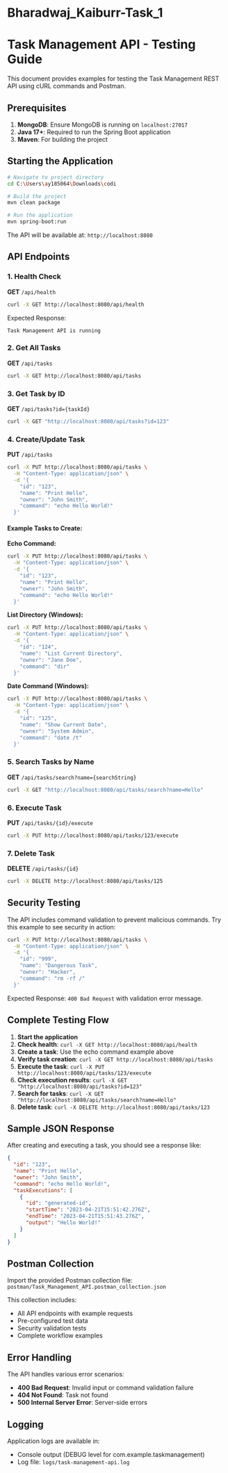 # Bharadwaj_Kaiburr-Task_1


# Task Management API - Testing Guide

This document provides examples for testing the Task Management REST API using cURL commands and Postman.

## Prerequisites

1. **MongoDB**: Ensure MongoDB is running on `localhost:27017`
2. **Java 17+**: Required to run the Spring Boot application
3. **Maven**: For building the project

## Starting the Application

```bash
# Navigate to project directory
cd C:\Users\ay185064\Downloads\codi

# Build the project
mvn clean package

# Run the application
mvn spring-boot:run
```

The API will be available at: `http://localhost:8080`

## API Endpoints

### 1. Health Check
**GET** `/api/health`

```bash
curl -X GET http://localhost:8080/api/health
```

Expected Response:
```
Task Management API is running
```

### 2. Get All Tasks
**GET** `/api/tasks`

```bash
curl -X GET http://localhost:8080/api/tasks
```

### 3. Get Task by ID
**GET** `/api/tasks?id={taskId}`

```bash
curl -X GET "http://localhost:8080/api/tasks?id=123"
```

### 4. Create/Update Task
**PUT** `/api/tasks`

```bash
curl -X PUT http://localhost:8080/api/tasks \
  -H "Content-Type: application/json" \
  -d '{
    "id": "123",
    "name": "Print Hello",
    "owner": "John Smith",
    "command": "echo Hello World!"
  }'
```

#### Example Tasks to Create:

**Echo Command:**
```bash
curl -X PUT http://localhost:8080/api/tasks \
  -H "Content-Type: application/json" \
  -d '{
    "id": "123",
    "name": "Print Hello",
    "owner": "John Smith",
    "command": "echo Hello World!"
  }'
```

**List Directory (Windows):**
```bash
curl -X PUT http://localhost:8080/api/tasks \
  -H "Content-Type: application/json" \
  -d '{
    "id": "124",
    "name": "List Current Directory",
    "owner": "Jane Doe",
    "command": "dir"
  }'
```

**Date Command (Windows):**
```bash
curl -X PUT http://localhost:8080/api/tasks \
  -H "Content-Type: application/json" \
  -d '{
    "id": "125",
    "name": "Show Current Date",
    "owner": "System Admin",
    "command": "date /t"
  }'
```

### 5. Search Tasks by Name
**GET** `/api/tasks/search?name={searchString}`

```bash
curl -X GET "http://localhost:8080/api/tasks/search?name=Hello"
```

### 6. Execute Task
**PUT** `/api/tasks/{id}/execute`

```bash
curl -X PUT http://localhost:8080/api/tasks/123/execute
```

### 7. Delete Task
**DELETE** `/api/tasks/{id}`

```bash
curl -X DELETE http://localhost:8080/api/tasks/125
```

## Security Testing

The API includes command validation to prevent malicious commands. Try this example to see security in action:

```bash
curl -X PUT http://localhost:8080/api/tasks \
  -H "Content-Type: application/json" \
  -d '{
    "id": "999",
    "name": "Dangerous Task",
    "owner": "Hacker",
    "command": "rm -rf /"
  }'
```

Expected Response: `400 Bad Request` with validation error message.

## Complete Testing Flow

1. **Start the application**
2. **Check health**: `curl -X GET http://localhost:8080/api/health`
3. **Create a task**: Use the echo command example above
4. **Verify task creation**: `curl -X GET http://localhost:8080/api/tasks`
5. **Execute the task**: `curl -X PUT http://localhost:8080/api/tasks/123/execute`
6. **Check execution results**: `curl -X GET "http://localhost:8080/api/tasks?id=123"`
7. **Search for tasks**: `curl -X GET "http://localhost:8080/api/tasks/search?name=Hello"`
8. **Delete task**: `curl -X DELETE http://localhost:8080/api/tasks/123`

## Sample JSON Response

After creating and executing a task, you should see a response like:

```json
{
  "id": "123",
  "name": "Print Hello",
  "owner": "John Smith",
  "command": "echo Hello World!",
  "taskExecutions": [
    {
      "id": "generated-id",
      "startTime": "2023-04-21T15:51:42.276Z",
      "endTime": "2023-04-21T15:51:43.276Z",
      "output": "Hello World!"
    }
  ]
}
```

## Postman Collection

Import the provided Postman collection file:
`postman/Task_Management_API.postman_collection.json`

This collection includes:
- All API endpoints with example requests
- Pre-configured test data
- Security validation tests
- Complete workflow examples

## Error Handling

The API handles various error scenarios:
- **400 Bad Request**: Invalid input or command validation failure
- **404 Not Found**: Task not found
- **500 Internal Server Error**: Server-side errors

## Logging

Application logs are available in:
- Console output (DEBUG level for com.example.taskmanagement)
- Log file: `logs/task-management-api.log`

